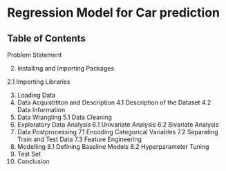 # Regression Model for Car prediction
## Table of Contents

Problem Statement

2. Installing and Importing Packages

  2.1 Importing Libraries
  
3. Loading Data
4. Data Acquistititon and Description
 4.1 Description of the Dataset
 4.2 Data Information
5. Data Wrangling
 5.1 Data Cleaning
6. Exploratory Data Analysis
 6.1 Univariate Analysis
 6.2 Bivariate Analysis
7. Data Postprocessing
 7.1 Encoding Categorical Variables
 7.2 Separating Train and Test Data
 7.3 Feature Engineering
8. Modelling
 8.1 Defining Baseline Models
 8.2 Hyperparameter Tuning
9. Test Set
10. Conclusion



